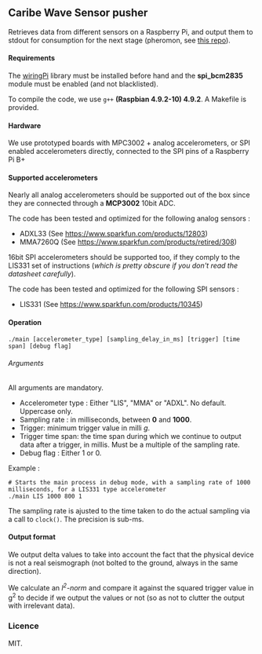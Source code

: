 Caribe Wave Sensor pusher
---
 
Retrieves data from different sensors on a Raspberry Pi, and output them to stdout for consumption for the next stage (pheromon, see [this repo](https://github.com/caribewave/pheromon)).


#### Requirements

The [wiringPi](http://wiringpi.com/) library must be installed before hand and the **spi_bcm2835** module must be enabled (and not blacklisted).

To compile the code, we use `g++` **(Raspbian 4.9.2-10) 4.9.2**. A Makefile is provided.

#### Hardware

We use prototyped boards with MPC3002 + analog accelerometers, or SPI enabled accelerometers directly, connected to the SPI pins of a Raspberry Pi B+

#### Supported accelerometers 

Nearly all analog accelerometers should be supported out of the box since they are connected through a **MCP3002** 10bit ADC.

The code has been tested and optimized for the following analog sensors :
 
  - ADXL33 (See https://www.sparkfun.com/products/12803)
  - MMA7260Q (See https://www.sparkfun.com/products/retired/308)

16bit SPI accelerometers should be supported too, if they comply to the LIS331 set of instructions (_which is pretty obscure if you don't read the datasheet carefully_).

The code has been tested and optimized for the following SPI sensors :
  - LIS331 (See https://www.sparkfun.com/products/10345)

#### Operation

    ./main [accelerometer_type] [sampling_delay_in_ms] [trigger] [time span] [debug flag]


###### Arguments

All arguments are mandatory.

  * Accelerometer type : Either "LIS", "MMA" or "ADXL". No default. Uppercase only.
  * Sampling rate : in milliseconds, between **0** and **1000**.
  * Trigger: minimum trigger value in milli _g_.
  * Trigger time span: the time span during which we continue to output data after a trigger, in millis. Must be a multiple of the sampling rate.
  * Debug flag : Either 1 or 0.

Example :

    # Starts the main process in debug mode, with a sampling rate of 1000 milliseconds, for a LIS331 type accelerometer
    ./main LIS 1000 800 1

The sampling rate is ajusted to the time taken to do the actual sampling via a call to `clock()`. The precision is sub-ms.

#### Output format

We output delta values to take into account the fact that the physical device is not a real seismograph (not bolted to the ground, always in the same direction).

We calculate an  <em>l<sup>2</sup>-norm</em> and compare it against the squared trigger value in g<sup>2</sup> to decide if we output the values or not (so as not to clutter the output with irrelevant data).



### Licence

 MIT.